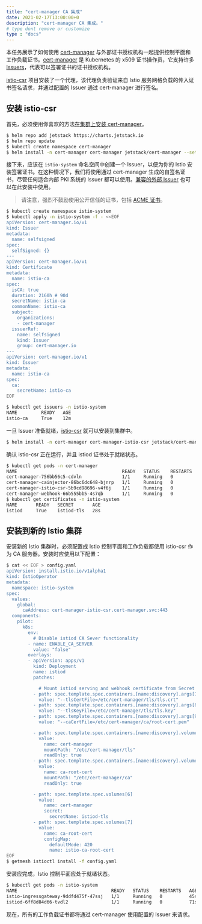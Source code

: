 ```yaml
---
title: "cert-manager CA 集成"
date: 2021-02-17T13:00:00+0
description: "cert-manager CA 集成。"
# type dont remove or customize
type : "docs"
---
```


本任务展示了如何使用 [cert-manager](https://cert-manager.io) 与外部证书授权机构一起提供控制平面和工作负载证书。[cert-manager](https://cert-manager.io) 是 Kubernetes 的 x509 证书操作员，它支持许多 [Issuers](https://cert-manager.io/docs/configuration/)，代表可以签署证书的证书授权机构。

[istio-csr](https://github.com/cert-manager/istio-csr) 项目安装了一个代理，该代理负责验证来自 Istio 服务网格负载的传入证书签名请求，并通过配置的 Issuer 通过 cert-manager 进行签名。

## 安装 istio-csr

首先，必须使用你喜欢的方法[在集群上安装 cert-manager](https://cert-manager.io/docs/installation/kubernetes/)。

```sh
$ helm repo add jetstack https://charts.jetstack.io
$ helm repo update
$ kubectl create namespace cert-manager
$ helm install -n cert-manager cert-manager jetstack/cert-manager --set installCRDs=true
```

接下来，应该在 `istio-system` 命名空间中创建一个 Issuer，以便为你的 Istio 安装签署证书。在这种情况下，我们将使用通过 cert-manager 生成的自签名证书，尽管任何适合内部 PKI 系统的 Issuer 都可以使用。[兼容的外部 Issuer](https://cert-manager.io/docs/configuration/external/) 也可以在此安装中使用。

> 请注意，强烈不鼓励使用公开信任的证书，包括 [ACME 证书](https://cert-manager.io/docs/configuration/acme/)。

```sh
$ kubectl create namespace istio-system
$ kubectl apply -n istio-system -f - <<EOF
apiVersion: cert-manager.io/v1
kind: Issuer
metadata:
  name: selfsigned
spec:
  selfSigned: {}
---
apiVersion: cert-manager.io/v1
kind: Certificate
metadata:
  name: istio-ca
spec:
  isCA: true
  duration: 2160h # 90d
  secretName: istio-ca
  commonName: istio-ca
  subject:
    organizations:
    - cert-manager
  issuerRef:
    name: selfsigned
    kind: Issuer
    group: cert-manager.io
---
apiVersion: cert-manager.io/v1
kind: Issuer
metadata:
  name: istio-ca
spec:
  ca:
    secretName: istio-ca
EOF

$ kubectl get issuers -n istio-system
NAME         READY   AGE
istio-ca     True    12m
```

一旦 Issuer 准备就绪，[istio-csr](https://github.com/cert-manager/istio-csr) 就可以安装到集群中。

```sh
$ helm install -n cert-manager cert-manager-istio-csr jetstack/cert-manager-istio-csr
```
确认 istio-csr 正在运行，并且 istiod 证书处于就绪状态。

```sh
$ kubectl get pods -n cert-manager
NAME                                       READY   STATUS    RESTARTS   AGE
cert-manager-756bb56c5-cdvln               1/1     Running   0          111s
cert-manager-cainjector-86bc6dc648-bjnrp   1/1     Running   0          111s
cert-manager-istio-csr-5b9cd98696-v4f6j    1/1     Running   0          12s
cert-manager-webhook-66b555bb5-4s7qb       1/1     Running   0          111s
$ kubectl get certificates -n istio-system
NAME       READY   SECRET       AGE
istiod     True    istiod-tls   28s
```

## 安装到新的 Istio 集群
安装新的 Istio 集群时，必须配置成 Istio 控制平面和工作负载都使用 istio-csr 作为 CA 服务器。安装时应使用以下配置：

```sh
$ cat << EOF > config.yaml
apiVersion: install.istio.io/v1alpha1
kind: IstioOperator
metadata:
  namespace: istio-system
spec:
  values:
    global:
      caAddress: cert-manager-istio-csr.cert-manager.svc:443
  components:
    pilot:
      k8s:
        env:
          # Disable istiod CA Sever functionality
        - name: ENABLE_CA_SERVER
          value: "false"
        overlays:
        - apiVersion: apps/v1
          kind: Deployment
          name: istiod
          patches:

            # Mount istiod serving and webhook certificate from Secret mount
          - path: spec.template.spec.containers.[name:discovery].args[7]
            value: "--tlsCertFile=/etc/cert-manager/tls/tls.crt"
          - path: spec.template.spec.containers.[name:discovery].args[8]
            value: "--tlsKeyFile=/etc/cert-manager/tls/tls.key"
          - path: spec.template.spec.containers.[name:discovery].args[9]
            value: "--caCertFile=/etc/cert-manager/ca/root-cert.pem"

          - path: spec.template.spec.containers.[name:discovery].volumeMounts[6]
            value:
              name: cert-manager
              mountPath: "/etc/cert-manager/tls"
              readOnly: true
          - path: spec.template.spec.containers.[name:discovery].volumeMounts[7]
            value:
              name: ca-root-cert
              mountPath: "/etc/cert-manager/ca"
              readOnly: true

          - path: spec.template.spec.volumes[6]
            value:
              name: cert-manager
              secret:
                secretName: istiod-tls
          - path: spec.template.spec.volumes[7]
            value:
              name: ca-root-cert
              configMap:
                defaultMode: 420
                name: istio-ca-root-cert
EOF
$ getmesh istioctl install -f config.yaml
```

安装应完成，Istio 控制平面应处于就绪状态。

```sh
$ kubectl get pods -n istio-system
NAME                                   READY   STATUS    RESTARTS   AGE
istio-ingressgateway-9ddfd475f-47ssj   1/1     Running   0          45s
istiod-6ff8d84d66-tvdl2                1/1     Running   0          71s
```

现在，所有的工作负载证书都将通过 cert-manager 使用配置的 Issuer 来请求。
